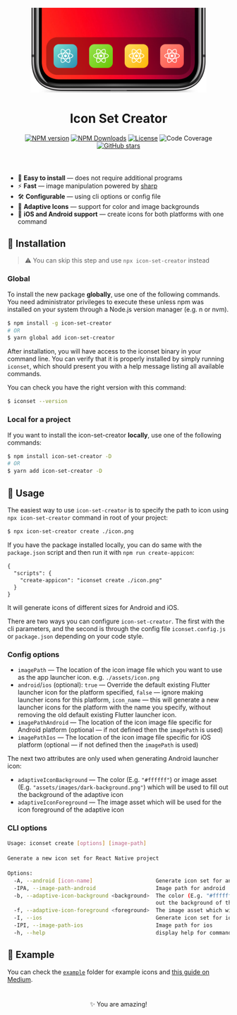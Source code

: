 <header>
<p align="center">
  <img src="assets/iphone.png" alt="logo" width="400">
</p>
<h1 align="center">
Icon Set Creator
</h1>
<p align="center">
<a href="https://www.npmjs.com/package/icon-set-creator" target="__blank"><img src="https://img.shields.io/npm/v/icon-set-creator?color=7DE1D1&label=" alt="NPM version"></a>
<a href="https://www.npmjs.com/package/icon-set-creator" target="__blank"><img alt="NPM Downloads" src="https://img.shields.io/npm/dm/icon-set-creator?color=6AC704&label="></a>
<a href="https://github.com/martiliones/icon-set-creator" target="__blank"><img src="https://img.shields.io/github/license/martiliones/icon-set-creator.svg?label=&message=themes&color=FFB706" alt="License"></a>
<img src="https://img.shields.io/codecov/c/github/martiliones/icon-set-creator?color=FF4F4D&logoColor=FF4F4D" alt="Code Coverage">
<a href="https://github.com/martiliones/icon-set-creator" target="__blank"><img alt="GitHub stars" src="https://img.shields.io/github/stars/martiliones/icon-set-creator?style=social"></a>
</p>
</header>

- 🌈 <b>Easy to install</b> — does not require additional programs
- ⚡️ <b>Fast</b> — image manipulation powered by [sharp](https://www.npmjs.com/package/sharp)
- 🛠 <b>Configurable</b> — using cli options or config file
- 🌟 <b>Adaptive Icons</b> — support for color and image backgrounds
- 📱 <b>iOS and Android support</b> — create icons for both platforms with one command

<h2>🚀 Installation</h2>

> ⚠️ You can skip this step and use `npx icon-set-creator` instead

<h3>Global</h3>

To install the new package **globally**, use one of the following commands. You need administrator privileges to execute these unless npm was installed on your system through a Node.js version manager (e.g. n or nvm).

```bash
$ npm install -g icon-set-creator
# OR
$ yarn global add icon-set-creator
```

After installation, you will have access to the iconset binary in your command line. You can verify that it is properly installed by simply running `iconset`, which should present you with a help message listing all available commands.

You can check you have the right version with this command:

```bash
$ iconset --version
```

<h3>Local for a project</h3>

If you want to install the icon-set-creator **locally**, use one of the following commands:

```bash
$ npm install icon-set-creator -D
# OR
$ yarn add icon-set-creator -D
```

<h2>🧪 Usage</h2>

The easiest way to use `icon-set-creator` is to specify the path to icon using `npx icon-set-creator` command in root of your project:
```bash
$ npx icon-set-creator create ./icon.png
```

If you have the package installed locally, you can do same with the `package.json` script and then run it with `npm run create-appicon`:
```json5
{
  "scripts": {
    "create-appicon": "iconset create ./icon.png"
  }
}
```

It will generate icons of different sizes for Android and iOS.

There are two ways you can configure `icon-set-creator`. The first with the cli parameters, and the second is through the config file `iconset.config.js` or `package.json` depending on your code style.

<h3>Config options</h3>

- `imagePath` — The location of the icon image file which you want to use as the app launcher icon. e.g. `./assets/icon.png`
- `android`/`ios` (optional): `true` — Override the default existing Flutter launcher icon for the platform specified, `false` — ignore making launcher icons for this platform, `icon_name` — this will generate a new launcher icons for the platform with the name you specify, without removing the old default existing Flutter launcher icon.
- `imagePathAndroid` — The location of the icon image file specific for Android platform (optional — if not defined then the `imagePath` is used)
- `imagePathIos` — The location of the icon image file specific for iOS platform (optional — if not defined then the `imagePath` is used)

The next two attributes are only used when generating Android launcher icon:

- `adaptiveIconBackground` — The color (E.g. `"#ffffff"`) or image asset (E.g. `"assets/images/dark-background.png"`) which will be used to fill out the background of the adaptive icon
- `adaptiveIconForeground` — The image asset which will be used for the icon foreground of the adaptive icon


<h3>CLI options</h3>

```bash
Usage: iconset create [options] [image-path]

Generate a new icon set for React Native project

Options:
  -A, --android [icon-name]                    Generate icon set for android
  -IPA, --image-path-android                   Image path for android
  -b, --adaptive-icon-background <background>  The color (E.g. "#ffffff") or image asset (E.g. "assets/images/christmas-background.png") which will be used to fill
                                               out the background of the adaptive icon.
  -f, --adaptive-icon-foreground <foreground>  The image asset which will be used for the icon foreground of the adaptive icon
  -I, --ios                                    Generate icon set for ios
  -IPI, --image-path-ios                       Image path for ios
  -h, --help                                   display help for command
```

<h2>👀 Example</h2>

You can check the [`example`](https://github.com/martiliones/icon-set-creator/tree/master/example) folder for example icons and [this guide on Medium](https://medium.com/@martiliones/the-easiest-way-to-create-and-manage-app-icons-for-react-native-on-ios-android-41ccca39df2).

<h1></h1>

<p align="center">✨ You are amazing!</p>
